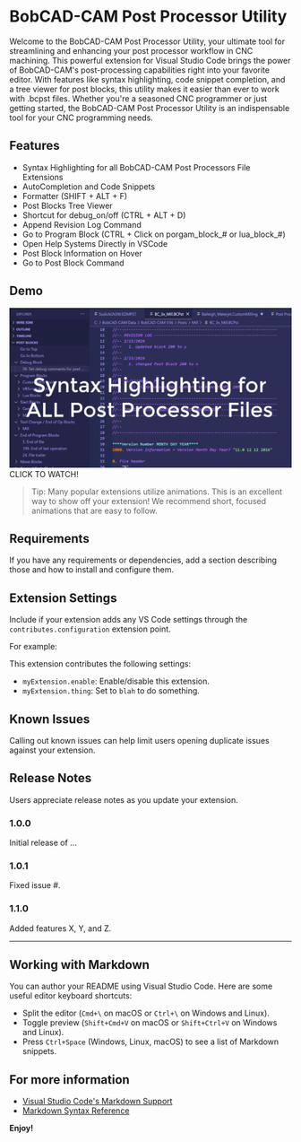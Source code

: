 # BobCAD-CAM Post Processor Utility

Welcome to the BobCAD-CAM Post Processor Utility, your ultimate tool for streamlining and enhancing your post processor workflow in CNC machining. This powerful extension for Visual Studio Code brings the power of BobCAD-CAM's post-processing capabilities right into your favorite editor. With features like syntax highlighting, code snippet completion, and a tree viewer for post blocks, this utility makes it easier than ever to work with .bcpst files. Whether you're a seasoned CNC programmer or just getting started, the BobCAD-CAM Post Processor Utility is an indispensable tool for your CNC programming needs.

## Features

* Syntax Highlighting for all BobCAD-CAM Post Processors File Extensions
* AutoCompletion and Code Snippets
* Formatter (SHIFT + ALT + F)
* Post Blocks Tree Viewer
* Shortcut for debug_on/off (CTRL + ALT + D)
* Append Revision Log Command
* Go to Program Block (CTRL + Click on porgam_block_# or lua_block_#)
* Open Help Systems Directly in VSCode
* Post Block Information on Hover
* Go to Post Block Command


## Demo

[![Watch the video](res/icons/demo.png)](https://vimeo.com/913477910?share=copy)
CLICK TO WATCH!

> Tip: Many popular extensions utilize animations. This is an excellent way to show off your extension! We recommend short, focused animations that are easy to follow.

## Requirements

If you have any requirements or dependencies, add a section describing those and how to install and configure them.

## Extension Settings

Include if your extension adds any VS Code settings through the `contributes.configuration` extension point.

For example:

This extension contributes the following settings:

* `myExtension.enable`: Enable/disable this extension.
* `myExtension.thing`: Set to `blah` to do something.

## Known Issues

Calling out known issues can help limit users opening duplicate issues against your extension.

## Release Notes

Users appreciate release notes as you update your extension.

### 1.0.0

Initial release of ...

### 1.0.1

Fixed issue #.

### 1.1.0

Added features X, Y, and Z.

---

## Working with Markdown

You can author your README using Visual Studio Code. Here are some useful editor keyboard shortcuts:

* Split the editor (`Cmd+\` on macOS or `Ctrl+\` on Windows and Linux).
* Toggle preview (`Shift+Cmd+V` on macOS or `Shift+Ctrl+V` on Windows and Linux).
* Press `Ctrl+Space` (Windows, Linux, macOS) to see a list of Markdown snippets.

## For more information

* [Visual Studio Code's Markdown Support](http://code.visualstudio.com/docs/languages/markdown)
* [Markdown Syntax Reference](https://help.github.com/articles/markdown-basics/)

**Enjoy!**
